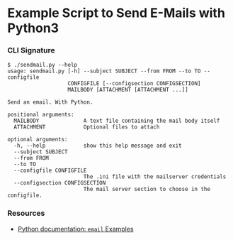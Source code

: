 
# Example Script to Send E-Mails with Python3

### CLI Signature

    $ ./sendmail.py --help
    usage: sendmail.py [-h] --subject SUBJECT --from FROM --to TO --configfile
                       CONFIGFILE [--configsection CONFIGSECTION]
                       MAILBODY [ATTACHMENT [ATTACHMENT ...]]
    
    Send an email. With Python.
    
    positional arguments:
      MAILBODY              A text file containing the mail body itself
      ATTACHMENT            Optional files to attach
    
    optional arguments:
      -h, --help            show this help message and exit
      --subject SUBJECT
      --from FROM
      --to TO
      --configfile CONFIGFILE
                            The .ini file with the mailserver credentials
      --configsection CONFIGSECTION
                            The mail server section to choose in the configfile.

### Resources

* [Python documentation: `email` Examples](https://docs.python.org/3/library/email-examples.html)

